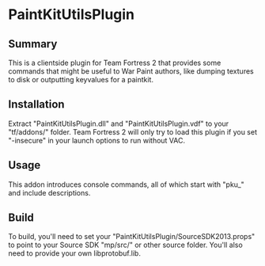 # PaintKitUtilsPlugin

## Summary
This is a clientside plugin for Team Fortress 2 that provides some commands that might be useful to War Paint authors, like dumping textures to disk or outputting keyvalues for a paintkit.

## Installation
Extract "PaintKitUtilsPlugin.dll" and "PaintKitUtilsPlugin.vdf" to your "tf/addons/" folder. Team Fortress 2 will only try to load this plugin if you set "-insecure" in your launch options to run without VAC.

## Usage
This addon introduces console commands, all of which start with "pku_" and include descriptions.

## Build
To build, you'll need to set your "PaintKitUtilsPlugin/SourceSDK2013.props" to point to your Source SDK "mp/src/" or other source folder. You'll also need to provide your own libprotobuf.lib.

